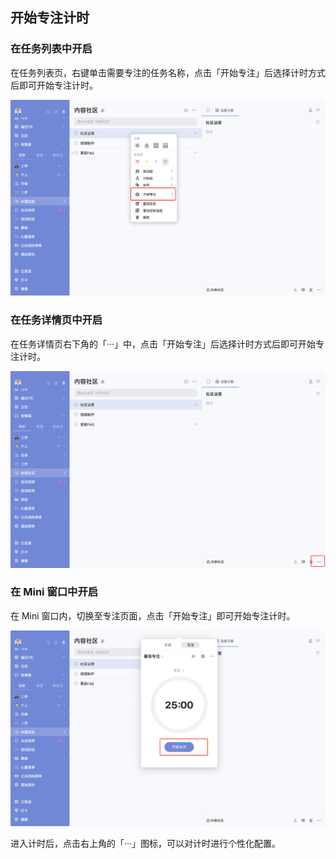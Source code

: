 ## 开始专注计时

### 在任务列表中开启

在任务列表页，右键单击需要专注的任务名称，点击「开始专注」后选择计时方式后即可开始专注计时。

![images35](../../images/mac/54.png)

### 在任务详情页中开启

在任务详情页右下角的「···」中，点击「开始专注」后选择计时方式后即可开始专注计时。

![images35](../../images/mac/55.png)

### 在 Mini 窗口中开启

在 Mini 窗口内，切换至专注页面，点击「开始专注」即可开始专注计时。

![images35](../../images/mac/56.png)

进入计时后，点击右上角的「···」图标，可以对计时进行个性化配置。


